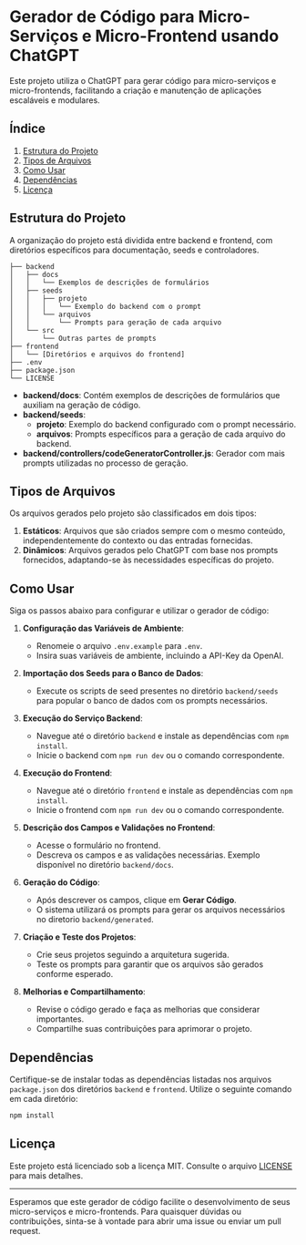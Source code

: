 # Gerador de Código para Micro-Serviços e Micro-Frontend usando ChatGPT

Este projeto utiliza o ChatGPT para gerar código para micro-serviços e micro-frontends, facilitando a criação e manutenção de aplicações escaláveis e modulares.

## Índice

1. [Estrutura do Projeto](#estrutura-do-projeto)
2. [Tipos de Arquivos](#tipos-de-arquivos)
3. [Como Usar](#como-usar)
4. [Dependências](#dependências)
5. [Licença](#licença)

## Estrutura do Projeto

A organização do projeto está dividida entre backend e frontend, com diretórios específicos para documentação, seeds e controladores.

```
├── backend
│   ├── docs
│   │   └── Exemplos de descrições de formulários
│   ├── seeds
│   │   ├── projeto
│   │   │   └── Exemplo do backend com o prompt
│   │   └── arquivos
│   │       └── Prompts para geração de cada arquivo
│   └── src
│       └── Outras partes de prompts
├── frontend
│   └── [Diretórios e arquivos do frontend]
├── .env
├── package.json
└── LICENSE
```

- **backend/docs**: Contém exemplos de descrições de formulários que auxiliam na geração de código.
- **backend/seeds**:
  - **projeto**: Exemplo do backend configurado com o prompt necessário.
  - **arquivos**: Prompts específicos para a geração de cada arquivo do backend.
- **backend/controllers/codeGeneratorController.js**: Gerador com mais prompts utilizadas no processo de geração.

## Tipos de Arquivos

Os arquivos gerados pelo projeto são classificados em dois tipos:

1. **Estáticos**: Arquivos que são criados sempre com o mesmo conteúdo, independentemente do contexto ou das entradas fornecidas.
2. **Dinâmicos**: Arquivos gerados pelo ChatGPT com base nos prompts fornecidos, adaptando-se às necessidades específicas do projeto.

## Como Usar

Siga os passos abaixo para configurar e utilizar o gerador de código:

1. **Configuração das Variáveis de Ambiente**:
   - Renomeie o arquivo `.env.example` para `.env`.
   - Insira suas variáveis de ambiente, incluindo a API-Key da OpenAI.

2. **Importação dos Seeds para o Banco de Dados**:
   - Execute os scripts de seed presentes no diretório `backend/seeds` para popular o banco de dados com os prompts necessários.

3. **Execução do Serviço Backend**:
   - Navegue até o diretório `backend` e instale as dependências com `npm install`.
   - Inicie o backend com `npm run dev` ou o comando correspondente.

4. **Execução do Frontend**:
   - Navegue até o diretório `frontend` e instale as dependências com `npm install`.
   - Inicie o frontend com `npm run dev` ou o comando correspondente.

5. **Descrição dos Campos e Validações no Frontend**:
   - Acesse o formulário no frontend.
   - Descreva os campos e as validações necessárias. Exemplo disponível no diretório `backend/docs`.

6. **Geração do Código**:
   - Após descrever os campos, clique em **Gerar Código**.
   - O sistema utilizará os prompts para gerar os arquivos necessários no diretorio `backend/generated`.

7. **Criação e Teste dos Projetos**:
   - Crie seus projetos seguindo a arquitetura sugerida.
   - Teste os prompts para garantir que os arquivos são gerados conforme esperado.

8. **Melhorias e Compartilhamento**:
   - Revise o código gerado e faça as melhorias que considerar importantes.
   - Compartilhe suas contribuições para aprimorar o projeto.

## Dependências

Certifique-se de instalar todas as dependências listadas nos arquivos `package.json` dos diretórios `backend` e `frontend`. Utilize o seguinte comando em cada diretório:

```bash
npm install
```

## Licença

Este projeto está licenciado sob a licença MIT. Consulte o arquivo [LICENSE](LICENSE) para mais detalhes.

---

Esperamos que este gerador de código facilite o desenvolvimento de seus micro-serviços e micro-frontends. Para quaisquer dúvidas ou contribuições, sinta-se à vontade para abrir uma issue ou enviar um pull request.